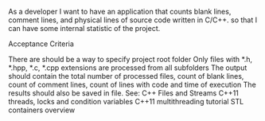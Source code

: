 As a developer
I want to have an application that counts blank lines, comment lines, and physical lines of source code written in C/C++.
so that
I can have some internal statistic of the project.

Acceptance Criteria

There are should be a way to specify project root folder
Only files with *.h, *.hpp, *.c, *.cpp extensions are processed from all subfolders
The output should contain the total number of processed files, count of blank lines, count of comment lines, count of lines with code and time of execution
The results should also be saved in file.
See:
C++ Files and Streams
C++11 threads, locks and condition variables
C++11 multithreading tutorial
STL containers overview
